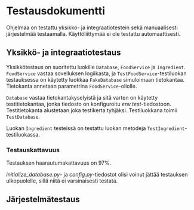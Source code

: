 # Testausdokumentti
Ohjelmaa on testattu yksikkö- ja integraatiotestein sekä manuaalisesti järjestelmää testaamalla. Käyttöliittymää ei ole testattu automaattisesti.

## Yksikkö- ja integraatiotestaus
Yksikkötestaus on suoritettu luokille `Database`, `FoodService` ja `Ingredient`. `FoodService` vastaa sovelluksen logiikasta, ja `TestFoodService`-testiluokan testauksessa on käytetty luokkaa `FakeDatabase` simuloimaan tietokantaa. Tietokanta annetaan parametrina `FoodService`-oliolle.

`Database` vastaa tietokantakyselyistä ja sitä varten on käytetty testitietokantaa, jonka tiedosto on konfiguroitu _env.test_-tiedostoon. Testitietokanta alustetaan joka testikerta tyhjäksi. Testiluokkana toimii `TestDatabase`.

Luokan `Ingredient` testeissä on testattu luokan metodeja `TestIngredient`-testiluokassa.


### Testauskattavuus
Testauksen haarautumakattavuus on 97%.

_initialize\_database.py_- ja _config.py_-tiedostot olisi voinut jättää testauksen ulkopuolelle, sillä niitä ei varsinaisesti testata.

## Järjestelmätestaus